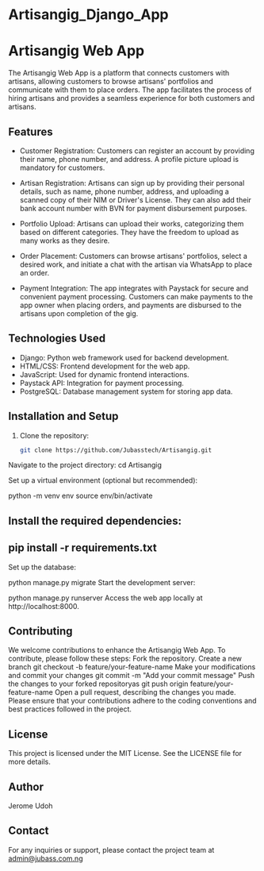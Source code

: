 # Artisangig_Django_App

# Artisangig Web App

The Artisangig Web App is a platform that connects customers with artisans, allowing customers to browse artisans' portfolios and communicate with them to place orders. The app facilitates the process of hiring artisans and provides a seamless experience for both customers and artisans.

## Features

- Customer Registration: Customers can register an account by providing their name, phone number, and address. A profile picture upload is mandatory for customers.

- Artisan Registration: Artisans can sign up by providing their personal details, such as name, phone number, address, and uploading a scanned copy of their NIM or Driver's License. They can also add their bank account number with BVN for payment disbursement purposes.

- Portfolio Upload: Artisans can upload their works, categorizing them based on different categories. They have the freedom to upload as many works as they desire.

- Order Placement: Customers can browse artisans' portfolios, select a desired work, and initiate a chat with the artisan via WhatsApp to place an order.

- Payment Integration: The app integrates with Paystack for secure and convenient payment processing. Customers can make payments to the app owner when placing orders, and payments are disbursed to the artisans upon completion of the gig.

## Technologies Used

- Django: Python web framework used for backend development.
- HTML/CSS: Frontend development for the web app.
- JavaScript: Used for dynamic frontend interactions.
- Paystack API: Integration for payment processing.
- PostgreSQL: Database management system for storing app data.

## Installation and Setup

1. Clone the repository:

   ```bash
   git clone https://github.com/Jubasstech/Artisangig.git

Navigate to the project directory:
cd Artisangig

Set up a virtual environment (optional but recommended):

python -m venv env
source env/bin/activate


## Install the required dependencies:

## pip install -r requirements.txt

Set up the database:
 
python manage.py migrate
Start the development server:


python manage.py runserver
Access the web app locally at http://localhost:8000.

## Contributing
We welcome contributions to enhance the Artisangig Web App. To contribute, please follow these steps:
Fork the repository.
Create a new branch
git checkout -b feature/your-feature-name
Make your modifications and commit your changes
git commit -m "Add your commit message"
Push the changes to your forked repositoryas
git push origin feature/your-feature-name
Open a pull request, describing the changes you made.
Please ensure that your contributions adhere to the coding conventions and best practices followed in the project.

## License
This project is licensed under the MIT License. See the LICENSE file for more details.

## Author
Jerome Udoh

## Contact
For any inquiries or support, please contact the project team at admin@jubass.com.ng
